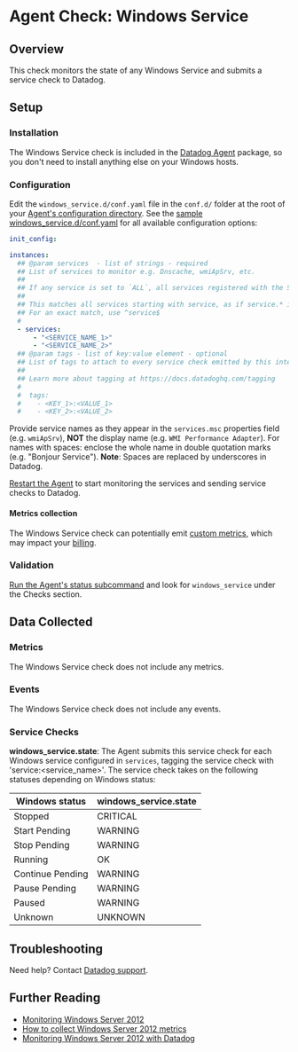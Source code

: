 # Agent Check: Windows Service

## Overview

This check monitors the state of any Windows Service and submits a service check to Datadog.

## Setup

### Installation

The Windows Service check is included in the [Datadog Agent][1] package, so you don't need to install anything else on your Windows hosts.

### Configuration

Edit the `windows_service.d/conf.yaml` file in the `conf.d/` folder at the root of your [Agent's configuration directory][2]. See the [sample windows_service.d/conf.yaml][3] for all available configuration options:

```yaml
init_config:

instances:
  ## @param services  - list of strings - required
  ## List of services to monitor e.g. Dnscache, wmiApSrv, etc.
  ##
  ## If any service is set to `ALL`, all services registered with the SCM are monitored.
  ##
  ## This matches all services starting with service, as if service.* is configured.
  ## For an exact match, use ^service$
  #
  - services:
      - "<SERVICE_NAME_1>"
      - "<SERVICE_NAME_2>"
  ## @param tags - list of key:value element - optional
  ## List of tags to attach to every service check emitted by this integration.
  ##
  ## Learn more about tagging at https://docs.datadoghq.com/tagging
  #
  #  tags:
  #    - <KEY_1>:<VALUE_1>
  #    - <KEY_2>:<VALUE_2>
```

Provide service names as they appear in the `services.msc` properties field (e.g. `wmiApSrv`), **NOT** the display name (e.g. `WMI Performance Adapter`). For names with spaces: enclose the whole name in double quotation marks (e.g. "Bonjour Service"). **Note**: Spaces are replaced by underscores in Datadog.

[Restart the Agent][4] to start monitoring the services and sending service checks to Datadog.

#### Metrics collection

The Windows Service check can potentially emit [custom metrics][5], which may impact your [billing][6].

### Validation

[Run the Agent's status subcommand][7] and look for `windows_service` under the Checks section.

## Data Collected

### Metrics

The Windows Service check does not include any metrics.

### Events

The Windows Service check does not include any events.

### Service Checks

**windows_service.state**:
The Agent submits this service check for each Windows service configured in `services`, tagging the service check with 'service:<service_name>'. The service check takes on the following statuses depending on Windows status:

| Windows status   | windows_service.state |
| ---------------- | --------------------- |
| Stopped          | CRITICAL              |
| Start Pending    | WARNING               |
| Stop Pending     | WARNING               |
| Running          | OK                    |
| Continue Pending | WARNING               |
| Pause Pending    | WARNING               |
| Paused           | WARNING               |
| Unknown          | UNKNOWN               |

## Troubleshooting

Need help? Contact [Datadog support][8].

## Further Reading

- [Monitoring Windows Server 2012][9]
- [How to collect Windows Server 2012 metrics][10]
- [Monitoring Windows Server 2012 with Datadog][11]

[1]: https://app.datadoghq.com/account/settings#agent
[2]: https://docs.datadoghq.com/agent/guide/agent-configuration-files/#agent-configuration-directory
[3]: https://github.com/DataDog/integrations-core/blob/master/windows_service/datadog_checks/windows_service/data/conf.yaml.example
[4]: https://docs.datadoghq.com/agent/guide/agent-commands/#start-stop-and-restart-the-agent
[5]: https://docs.datadoghq.com/developers/metrics/custom_metrics
[6]: https://docs.datadoghq.com/account_management/billing/custom_metrics
[7]: https://docs.datadoghq.com/agent/guide/agent-commands/#agent-status-and-information
[8]: https://docs.datadoghq.com/help
[9]: https://www.datadoghq.com/blog/monitoring-windows-server-2012
[10]: https://www.datadoghq.com/blog/collect-windows-server-2012-metrics
[11]: https://www.datadoghq.com/blog/windows-server-monitoring
